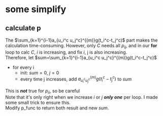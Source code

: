 # some simplify
## calculate p
The $\sum_{k=1}^{i-1}a_{u_i^c u_j^c}^{(m)}g(t_i^c-t_j^c)$ part makes the calculation time-consuming. However, only $C$ needs all $p_{ij}$, and in our **for** loop to calc $C$, $i$ is increasing, and fix $i$, j is also increasing.  
Therefore, let $sum=\sum_{k=1}^{i-1}a_{u_i^c u_j^c}^{(m)}g(t_i^c-t_j^c)$
+ for every i
  + init: $sum=0$, $j=0$
  + every time j increases, add $a_{u_i^c u_j^c}^{(m)}g(t_i^c-t_j^c)$ to $sum$  

This is ***not*** true for $p_{ii}$, so be careful  
Note that it's only right when we increase $i$ or $j$ ***only one*** per loop. I made some small trick to ensure this.  
Modify p_func to return both result and new $sum$.
